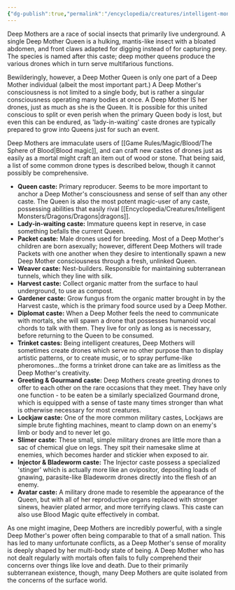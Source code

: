 ```yaml
---
{"dg-publish":true,"permalink":"/encyclopedia/creatures/intelligent-monsters/deep-mothers/"}
---
```


Deep Mothers are a race of social insects that primarily live underground. A single Deep Mother Queen is a hulking, mantis-like insect with a bloated abdomen, and front claws adapted for digging instead of for capturing prey. The species is named after this caste; deep mother queens produce the various drones which in turn serve multifarious functions. 

Bewilderingly, however, a Deep Mother Queen is only one part of a Deep Mother individual (albeit the most important part.) A Deep Mother's consciousness is not limited to a single body, but is rather a singular consciousness operating many bodies at once. A Deep Mother IS her drones, just as much as she is the Queen. It is possible for this united conscious to split or even perish when the primary Queen body is lost, but even this can be endured, as 'lady-in-waiting' caste drones are typically prepared to grow into Queens just for such an event.

Deep Mothers are immaculate users of [[Game Rules/Magic/Blood/The Sphere of Blood\|Blood magic]], and can craft new castes of drones just as easily as a mortal might craft an item out of wood or stone. That being said, a list of some common drone types is described below, though it cannot possibly be comprehensive. 

- **Queen caste:** Primary reproducer. Seems to be more important to anchor a Deep Mother's consciousness and sense of self than any other caste. The Queen is also the most potent magic-user of any caste, possessing abilities that easily rival [[Encyclopedia/Creatures/Intelligent Monsters/Dragons/Dragons\|dragons]].
- **Lady-in-waiting caste:** Immature queens kept in reserve, in case something befalls the current Queen.
- **Packet caste:** Male drones used for breeding. Most of a Deep Mother's children are born asexually; however, different Deep Mothers will trade Packets with one another when they desire to intentionally spawn a new Deep Mother consciousness through a fresh, unlinked Queen.
- **Weaver caste:** Nest-builders. Responsible for maintaining subterranean tunnels, which they line with silk.
- **Harvest caste:** Collect organic matter from the surface to haul underground, to use as compost.
- **Gardener caste:** Grow fungus from the organic matter brought in by the Harvest caste, which is the primary food source used by a Deep Mother.
- **Diplomat caste:** When a Deep Mother feels the need to communicate with mortals, she will spawn a drone that possesses humanoid vocal chords to talk with them. They live for only as long as is necessary, before returning to the Queen to be consumed.
- **Trinket castes:** Being intelligent creatures, Deep Mothers will sometimes create drones which serve no other purpose than to display artistic patterns, or to create music, or to spray perfume-like pheromones...the forms a trinket drone can take are as limitless as the Deep Mother's creativity.
- **Greeting & Gourmand caste:** Deep Mothers create greeting drones to offer to each other on the rare occasions that they meet. They have only one function - to be eaten be a similarly specialized Gourmand drone, which is equipped with a sense of taste many times stronger than what is otherwise necessary for most creatures.
- **Lockjaw caste:** One of the more common military castes, Lockjaws are simple brute fighting machines, meant to clamp down on an enemy's limb or body and to never let go.
- **Slimer caste:** These small, simple military drones are little more than a sac of chemical glue on legs. They spit their namesake slime at enemies, which becomes harder and stickier when exposed to air.
- **Injector & Bladeworm caste:** The Injector caste possess a specialized 'stinger' which is actually more like an ovipositor, depositing loads of gnawing, parasite-like Bladeworm drones directly into the flesh of an enemy.
- **Avatar caste:** A military drone made to resemble the appearance of the Queen, but with all of her reproductive organs replaced with stronger sinews, heavier plated armor, and more terrifying claws. This caste can also use Blood Magic quite effectively in combat.

As one might imagine, Deep Mothers are incredibly powerful, with a single Deep Mother's power often being comparable to that of a small nation. This has led to many unfortunate conflicts, as a Deep Mother's sense of morality is deeply shaped by her multi-body state of being. A Deep Mother who has not dealt regularly with mortals often fails to fully comprehend their concerns over things like love and death. Due to their primarily subterranean existence, though, many Deep Mothers are quite isolated from the concerns of the surface world.